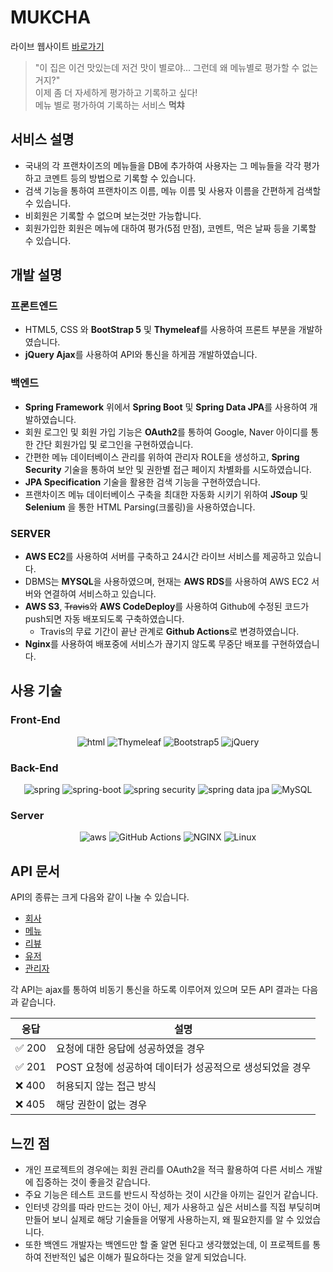 # MUKCHA

라이브 웹사이트 [바로가기](http://ec2-3-39-16-219.ap-northeast-2.compute.amazonaws.com/)

>"이 집은 이건 맛있는데 저건 맛이 별로야... 그런데 왜 메뉴별로 평가할 수 없는거지?"\
이제 좀 더 자세하게 평가하고 기록하고 싶다!\
메뉴 별로 평가하여 기록하는 서비스 **먹챠**




## 서비스 설명

* 국내의 각 프랜차이즈의 메뉴들을 DB에 추가하여 사용자는 그 메뉴들을 각각 평가하고 코멘트 등의 방법으로 기록할 수 있습니다.
* 검색 기능을 통하여 프랜차이즈 이름, 메뉴 이름 및 사용자 이름을 간편하게 검색할 수 있습니다.
* 비회원은 기록할 수 없으며 보는것만 가능합니다.
* 회원가입한 회원은 메뉴에 대하여 평가(5점 만점), 코멘트, 먹은 날짜 등을 기록할 수 있습니다.




## 개발 설명

### 프론트엔드

- HTML5, CSS 와 **BootStrap 5** 및 **Thymeleaf**를 사용하여 프론트 부분을 개발하였습니다.
- **jQuery Ajax**를 사용하여 API와 통신을 하게끔 개발하였습니다.

### 백엔드

- **Spring Framework** 위에서 **Spring Boot** 및 **Spring Data JPA**를 사용하여 개발하였습니다.
- 회원 로그인 및 회원 가입 기능은 **OAuth2**를 통하여 Google, Naver 아이디를 통한 간단 회원가입 및 로그인을 구현하였습니다.
- 간편한 메뉴 데이터베이스 관리를 위하여 관리자 ROLE을 생성하고, **Spring Security** 기술을 통하여 보안 및 권한별 접근 페이지 차별화를 시도하였습니다.
- **JPA Specification** 기술을 활용한 검색 기능을 구현하였습니다.
- 프랜차이즈 메뉴 데이터베이스 구축을 최대한 자동화 시키기 위하여 **JSoup** 및 **Selenium** 을 통한 HTML Parsing(크롤링)을 사용하였습니다.

### SERVER

* **AWS EC2**를 사용하여 서버를 구축하고 24시간 라이브 서비스를 제공하고 있습니다.
* DBMS는 **MYSQL**을 사용하였으며, 현재는 **AWS RDS**를 사용하여 AWS EC2 서버와 연결하여 서비스하고 있습니다.
* **AWS S3**, ~~Travis~~와 **AWS CodeDeploy**를 사용하여 Github에 수정된 코드가 push되면 자동 배포되도록 구축하였습니다.
  * Travis의 무료 기간이 끝난 관계로 **Github Actions**로 변경하였습니다.
* **Nginx**를 사용하여 배포중에 서비스가 끊기지 않도록 무중단 배포를 구현하였습니다.




## 사용 기술

### Front-End

<div align="center">
  <p>
      <img alt="html" src="https://img.shields.io/badge/-HTML5-E34F26?style=for-the-badge&logo=html5&logoColor=white" />
      <img alt="Thymeleaf" src="https://img.shields.io/badge/-Thymeleaf-005F0F?style=for-the-badge&logo=Thymeleaf&logoColor=white" />
      <img alt="Bootstrap5" src="https://img.shields.io/badge/-Bootstrap5-7952B3?style=for-the-badge&logo=Bootstrap&logoColor=white" />
      <img alt="jQuery" src="https://img.shields.io/badge/-jQuery-0769AD?style=for-the-badge&logo=Jquery&logoColor=white" />
  </p>
</div>

### Back-End

<div align="center">
  <p>
      <img alt="spring"
        src="https://img.shields.io/badge/-Spring-6DB33F?style=for-the-badge&logo=spring&logoColor=white" />
      <img alt="spring-boot"
        src="https://img.shields.io/badge/-Spring Boot-6DB33F?style=for-the-badge&logo=springboot&logoColor=white" />
      <img alt="spring security" src="https://img.shields.io/badge/-Spring Security-6DB33F?style=for-the-badge&logo=springsecurity&logoColor=white" />
      <img alt="spring data jpa" src="https://img.shields.io/badge/-Spring Data JPA-6DB33F?style=for-the-badge"/>
      <img alt="MySQL" src="https://img.shields.io/badge/-MySQL-4479A1?style=for-the-badge&logo=MySQL&logoColor=white" />
      <!-- <img alt="travis" src="https://img.shields.io/badge/-TravisCI-3EAAAF?style=for-the-badge&logo=travisci&logoColor=white" /> -->
      <!-- <img alt="Jenkins" src="https://img.shields.io/badge/-Jenkins-D24939?style=for-the-badge&logo=Jenkins&logoColor=white" /> -->
      <!-- <img alt="docker" src="https://img.shields.io/badge/-Docker-2496ED?style=for-the-badge&logo=docker&logoColor=white" /> -->
  </p>
</div>

### Server

<div align="center">
  <p>
      <img alt="aws" src="https://img.shields.io/badge/-AWS-232F3E?style=for-the-badge&logo=amazonaws&logoColor=white" />
      <img alt="GitHub Actions" src="https://img.shields.io/badge/-GitHub Actions-2088FF?style=for-the-badge&logo=GitHubActions&logoColor=white" />
      <img alt="NGINX" src="https://img.shields.io/badge/-NGINX-009639?style=for-the-badge&logo=NGINX&logoColor=white" />
      <img alt="Linux" src="https://img.shields.io/badge/-Linux-FCC624?style=for-the-badge&logo=Linux&logoColor=white" />
      <!-- <img alt="travis" src="https://img.shields.io/badge/-TravisCI-3EAAAF?style=for-the-badge&logo=travisci&logoColor=white" /> -->
      <!-- <img alt="Jenkins" src="https://img.shields.io/badge/-Jenkins-D24939?style=for-the-badge&logo=Jenkins&logoColor=white" /> -->
      <!-- <img alt="docker" src="https://img.shields.io/badge/-Docker-2496ED?style=for-the-badge&logo=docker&logoColor=white" /> -->
  </p>
</div>





## API 문서

API의 종류는 크게 다음와 같이 나눌 수 있습니다.

* [회사](docs/company-api.md)
* [메뉴](docs/menu-api.md)
* [리뷰](docs/review-api.md)
* [유저](docs/user-api.md)
* [관리자](docs/admin-api.md)

각 API는 ajax를 통하여 비동기 통신을 하도록 이루어져 있으며 모든 API 결과는 다음과 같습니다.

| 응답 | 설명
|--|--|
| ✅ 200 | 요청에 대한 응답에 성공하였을 경우
| ✅ 201 | POST 요청에 성공하여 데이터가 성공적으로 생성되었을 경우
| ❌ 400 | 허용되지 않는 접근 방식
| ❌ 405 | 해당 권한이 없는 경우




## 느낀 점

* 개인 프로젝트의 경우에는 회원 관리를 OAuth2을 적극 활용하여 다른 서비스 개발에 집중하는 것이 좋을것 같습니다.
* 주요 기능은 테스트 코드를 반드시 작성하는 것이 시간을 아끼는 길인거 같습니다.
* 인터넷 강의를 따라 만드는 것이 아닌, 제가 사용하고 싶은 서비스를 직접 부딪히며 만들어 보니 실제로 해당 기술들을 어떻게 사용하는지, 왜 필요한지를 알 수 있었습니다.
* 또한 백엔드 개발자는 백엔드만 할 줄 알면 된다고 생각했었는데, 이 프로젝트를 통하여 전반적인 넓은 이해가 필요하다는 것을 알게 되었습니다.
